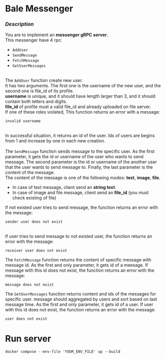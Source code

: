 # Bale Messenger

### *Description*

You are to implement an **messenger gRPC server**.\
This messenger have 4 rpc:
- `AddUser`
- `SendMessage`
- `FetchMessage`
- `GetUserMessages`

\
The `AddUser` function create new user.\
It has two arguments. The first one is the username of the new user, and the second one is file_id of its profile.\
**username** is unique, and it should have length larger than 3, and it should contain both letters and digits.\
**file_id** of profile must a valid file_id and already uploaded on file server.\
If one of these roles violated, This function returns an error with a message: 
```
invalid username
```
\
In successful situation, it returns an id of the user. Ids of users are
begins from 1 and increase by one in each new creation.
\
\
The `SendMessage` function sends message to the specific user.
As the first parameter, it gets the id or username of the user who wants to send message.
The second parameter is the id or username of the another user that the user wants to send message to.
Finally, the last parameter is the content of the message.\
The content of the message is one of the following modes: **text**, **image**, **file**.
- In case of text message, client send an **string text**.
- In case of image and file message, client send an **file_id** (you must check existing of file)


If not existed user tries to send message, the function returns an error with
the message: 
```
sender user does not exist
```
\
If user tries to send message to not existed user, the function returns an error with the message: 
```
receiver user does not exist
```


The `FetchMessage` function returns the content of specific message with message id.
As the first and only parameter, it gets id of a meesage.
If message with this id does not exist, the function returns an error with the message:
```
message does not exist
```

The `GetUserMessages` function returns content and ids of the messages for specific user. message should aggregated by users and sort based on last message time.
As the first and only parameter, it gets id of a user.
If user with this id does not exist, the function returns an error with the message:
```
user does not exist
```


# Run server
```shell
docker compose --env-file 'YOUR_ENV_FILE' up --build
```